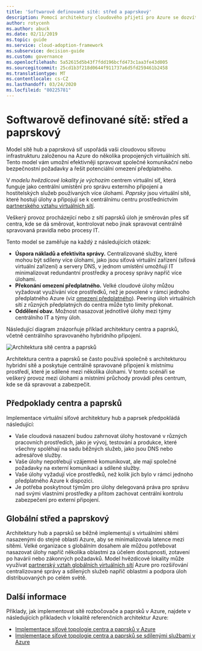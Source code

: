 ```yaml
---
title: 'Softwarově definované sítě: střed a paprskový'
description: Pomocí architektury cloudového přijetí pro Azure se dozvíte, jak centrum a Paprskové sítě organizují síťovou infrastrukturu do několika propojených virtuálních sítí.
author: rotycenh
ms.author: abuck
ms.date: 02/11/2019
ms.topic: guide
ms.service: cloud-adoption-framework
ms.subservice: decision-guide
ms.custom: governance
ms.openlocfilehash: 5a52615d5b43f7fdd196bcfd473c1aa3fe43d005
ms.sourcegitcommit: 25cd1b3f218d0644f911737a6d5fd259461b2458
ms.translationtype: MT
ms.contentlocale: cs-CZ
ms.lasthandoff: 03/24/2020
ms.locfileid: "80225781"
---
```

# <a name="software-defined-networking-hub-and-spoke"></a>Softwarově definované sítě: střed a paprskový

Model sítě hub a paprsková síť uspořádá vaši cloudovou síťovou infrastrukturu založenou na Azure do několika propojených virtuálních sítí. Tento model vám umožní efektivněji spravovat společné komunikační nebo bezpečnostní požadavky a řešit potenciální omezení předplatného.

V _modelu hvězdicové lokality je výchozím_ centrem virtuální síť, která funguje jako centrální umístění pro správu externího připojení a hostitelských služeb používaných více úlohami. _Paprsky_ jsou virtuální sítě, které hostují úlohy a připojují se k centrálnímu centru prostřednictvím [partnerského vztahu virtuálních sítí](https://docs.microsoft.com/azure/virtual-network/virtual-network-peering-overview).

Veškerý provoz procházející nebo z sítí paprsků úloh je směrován přes síť centra, kde se dá směrovat, kontrolovat nebo jinak spravovat centrálně spravovaná pravidla nebo procesy IT.

Tento model se zaměřuje na každý z následujících otázek:

- **Úspora nákladů a efektivita správy.** Centralizované služby, které mohou být sdíleny více úlohami, jako jsou síťová virtuální zařízení (síťová virtuální zařízení) a servery DNS, v jednom umístění umožňují IT minimalizovat redundantní prostředky a procesy správy napříč více úlohami.
- **Překonání omezení předplatného.** Velké cloudové úlohy můžou vyžadovat využívání více prostředků, než je povolené v rámci jednoho předplatného Azure (viz [omezení předplatného](https://docs.microsoft.com/azure/azure-subscription-service-limits)). Peering úloh virtuálních sítí z různých předplatných do centra může tyto limity překonat.
- **Oddělení obav.** Možnost nasazovat jednotlivé úlohy mezi týmy centrálního IT a týmy úloh.

Následující diagram znázorňuje příklad architektury centra a paprsků, včetně centrálního spravovaného hybridního připojení.

![Architektura sítě centra a paprsků](https://docs.microsoft.com/azure/architecture/reference-architectures/hybrid-networking/images/hub-spoke.png)

Architektura centra a paprsků se často používá společně s architekturou hybridní sítě a poskytuje centrálně spravované připojení k místnímu prostředí, které je sdílené mezi několika úlohami. V tomto scénáři se veškerý provoz mezi úlohami a místními průchody provádí přes centrum, kde se dá spravovat a zabezpečit.

## <a name="hub-and-spoke-assumptions"></a>Předpoklady centra a paprsků

Implementace virtuální síťové architektury hub a paprsek předpokládá následující:

- Vaše cloudová nasazení budou zahrnovat úlohy hostované v různých pracovních prostředích, jako je vývoj, testování a produkce, které všechny spoléhají na sadu běžných služeb, jako jsou DNS nebo adresářové služby.
- Vaše úlohy nepotřebují vzájemně komunikovat, ale mají společné požadavky na externí komunikaci a sdílené služby.
- Vaše úlohy vyžadují více prostředků, než kolik jich bylo v rámci jednoho předplatného Azure k dispozici.
- Je potřeba poskytnout týmům pro úlohy delegovaná práva pro správu nad svými vlastními prostředky a přitom zachovat centrální kontrolu zabezpečení pro externí připojení.

## <a name="global-hub-and-spoke"></a>Globální střed a paprskový

Architektury hub a paprsků se běžně implementují s virtuálními sítěmi nasazenými do stejné oblasti Azure, aby se minimalizovala latence mezi sítěmi. Velké organizace s globálním dosahem ale můžou potřebovat nasazovat úlohy napříč několika oblastmi za účelem dostupnosti, zotavení po havárii nebo zákonných požadavků. Model hvězdicové lokality může využívat [partnerský vztah globálních virtuálních sítí](https://docs.microsoft.com/azure/virtual-network/virtual-network-peering-overview) Azure pro rozšiřování centralizované správy a sdílených služeb napříč oblastmi a podpora úloh distribuovaných po celém světě.

## <a name="learn-more"></a>Další informace

Příklady, jak implementovat sítě rozbočovače a paprsků v Azure, najdete v následujících příkladech v lokalitě referenčních architektur Azure:

- [Implementace síťové topologie centra a paprsků v Azure](https://docs.microsoft.com/azure/architecture/reference-architectures/hybrid-networking/hub-spoke)
- [Implementace síťové topologie centra a paprsků se sdílenými službami v Azure](https://docs.microsoft.com/azure/architecture/reference-architectures/hybrid-networking/shared-services)
